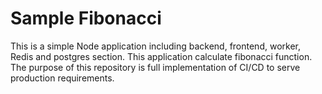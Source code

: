 # Sample Fibonacci
This is a simple Node application including backend, frontend, worker, Redis and postgres section.
This application calculate fibonacci function.
The purpose of this repository is full implementation of CI/CD to serve production requirements. 

